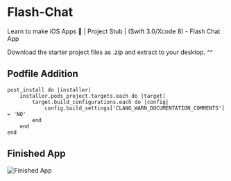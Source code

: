 # Flash-Chat
Learn to make iOS Apps 📱 | Project Stub | (Swift 3.0/Xcode 8) - Flash Chat App

Download the starter project files as .zip and extract to your desktop. ^^

## Podfile Addition
```
post_install do |installer|
    installer.pods_project.targets.each do |target|
        target.build_configurations.each do |config|
            config.build_settings['CLANG_WARN_DOCUMENTATION_COMMENTS'] = 'NO'
        end
    end
end
```

## Finished App
![Finished App](https://github.com/londonappbrewery/Images/blob/master/Flash%20Chat.gif)




